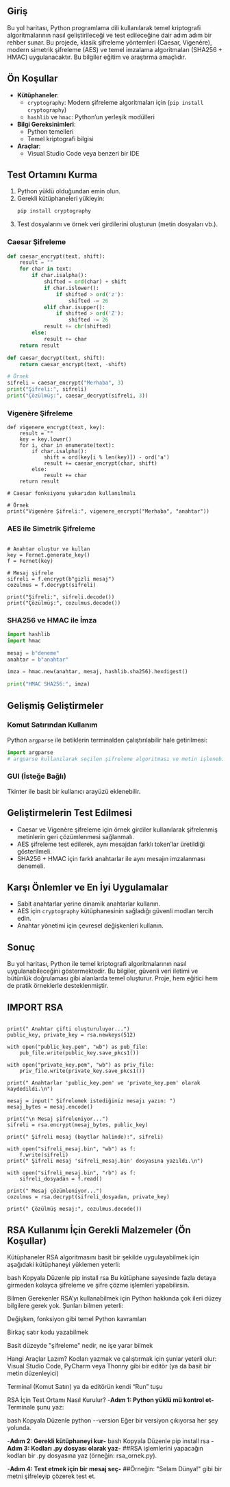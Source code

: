 
## Giriş
Bu yol haritası, Python programlama dili kullanılarak temel kriptografi algoritmalarının nasıl geliştirileceği ve test edileceğine dair adım adım bir rehber sunar. Bu projede, klasik şifreleme yöntemleri (Caesar, Vigenère), modern simetrik şifreleme (AES) ve temel imzalama algoritmaları (SHA256 + HMAC) uygulanacaktır. Bu bilgiler eğitim ve araştırma amaçlıdır.

## Ön Koşullar
- **Kütüphaneler**:
  - `cryptography`: Modern şifreleme algoritmaları için (`pip install cryptography`)
  - `hashlib` ve `hmac`: Python’un yerleşik modülleri
- **Bilgi Gereksinimleri**:
  - Python temelleri
  - Temel kriptografi bilgisi
- **Araçlar**:
  - Visual Studio Code veya benzeri bir IDE

## Test Ortamını Kurma
1. Python yüklü olduğundan emin olun.
2. Gerekli kütüphaneleri yükleyin:
   ```bash
   pip install cryptography
   ```
3. Test dosyalarını ve örnek veri girdilerini oluşturun (metin dosyaları vb.).


### Caesar Şifreleme
```python
def caesar_encrypt(text, shift):
    result = ""
    for char in text:
        if char.isalpha():
            shifted = ord(char) + shift
            if char.islower():
                if shifted > ord('z'):
                    shifted -= 26
            elif char.isupper():
                if shifted > ord('Z'):
                    shifted -= 26
            result += chr(shifted)
        else:
            result += char
    return result

def caesar_decrypt(text, shift):
    return caesar_encrypt(text, -shift)

# Örnek
sifreli = caesar_encrypt("Merhaba", 3)
print("Şifreli:", sifreli)
print("Çözülmüş:", caesar_decrypt(sifreli, 3))

```


### Vigenère Şifreleme
```
def vigenere_encrypt(text, key):
    result = ""
    key = key.lower()
    for i, char in enumerate(text):
        if char.isalpha():
            shift = ord(key[i % len(key)]) - ord('a')
            result += caesar_encrypt(char, shift)
        else:
            result += char
    return result

# Caesar fonksiyonu yukarıdan kullanılmalı

# Örnek
print("Vigenère Şifreli:", vigenere_encrypt("Merhaba", "anahtar"))
```


### AES ile Simetrik Şifreleme
```from cryptography.fernet import Fernet

# Anahtar oluştur ve kullan
key = Fernet.generate_key()
f = Fernet(key)

# Mesaj şifrele
sifreli = f.encrypt(b"gizli mesaj")
cozulmus = f.decrypt(sifreli)

print("Şifreli:", sifreli.decode())
print("Çözülmüş:", cozulmus.decode())

```





### SHA256 ve HMAC ile İmza
```python
import hashlib
import hmac

mesaj = b"deneme"
anahtar = b"anahtar"

imza = hmac.new(anahtar, mesaj, hashlib.sha256).hexdigest()

print("HMAC SHA256:", imza)

```




## Gelişmiş Geliştirmeler

### Komut Satırından Kullanım
Python `argparse` ile betiklerin terminalden çalıştırılabilir hale getirilmesi:
```python
import argparse
# argparse kullanılarak seçilen şifreleme algoritması ve metin işlenebilir.
```

### GUI (İsteğe Bağlı)
Tkinter ile basit bir kullanıcı arayüzü eklenebilir.

## Geliştirmelerin Test Edilmesi
- Caesar ve Vigenère şifreleme için örnek girdiler kullanılarak şifrelenmiş metinlerin geri çözümlenmesi sağlanmalı.
- AES şifreleme test edilerek, aynı mesajdan farklı token’lar üretildiği gösterilmeli.
- SHA256 + HMAC için farklı anahtarlar ile aynı mesajın imzalanması denemeli.

## Karşı Önlemler ve En İyi Uygulamalar
- Sabit anahtarlar yerine dinamik anahtarlar kullanın.
- AES için `cryptography` kütüphanesinin sağladığı güvenli modları tercih edin.
- Anahtar yönetimi için çevresel değişkenleri kullanın.

## Sonuç
Bu yol haritası, Python ile temel kriptografi algoritmalarının nasıl uygulanabileceğini göstermektedir. Bu bilgiler, güvenli veri iletimi ve bütünlük doğrulaması gibi alanlarda temel oluşturur. Proje, hem eğitici hem de pratik örneklerle desteklenmiştir.




## **IMPORT RSA** 
```

print(" Anahtar çifti oluşturuluyor...")
public_key, private_key = rsa.newkeys(512)

with open("public_key.pem", "wb") as pub_file:
    pub_file.write(public_key.save_pkcs1())

with open("private_key.pem", "wb") as priv_file:
    priv_file.write(private_key.save_pkcs1())

print(" Anahtarlar 'public_key.pem' ve 'private_key.pem' olarak kaydedildi.\n")

mesaj = input(" Şifrelemek istediğiniz mesajı yazın: ")
mesaj_bytes = mesaj.encode()

print("\n Mesaj şifreleniyor...")
sifreli = rsa.encrypt(mesaj_bytes, public_key)

print(" Şifreli mesaj (baytlar halinde):", sifreli)

with open("sifreli_mesaj.bin", "wb") as f:
    f.write(sifreli)
print(" Şifreli mesaj 'sifreli_mesaj.bin' dosyasına yazıldı.\n")

with open("sifreli_mesaj.bin", "rb") as f:
    sifreli_dosyadan = f.read()

print(" Mesaj çözümleniyor...")
cozulmus = rsa.decrypt(sifreli_dosyadan, private_key)

print(" Çözülmüş mesaj:", cozulmus.decode())
```

## RSA Kullanımı İçin Gerekli Malzemeler (Ön Koşullar)
 Kütüphaneler
RSA algoritmasını basit bir şekilde uygulayabilmek için aşağıdaki kütüphaneyi yüklemen yeterli:

bash
Kopyala
Düzenle
pip install rsa
Bu kütüphane sayesinde fazla detaya girmeden kolayca şifreleme ve şifre çözme işlemleri yapabilirsin.

 Bilmen Gerekenler
RSA’yı kullanabilmek için Python hakkında çok ileri düzey bilgilere gerek yok. Şunları bilmen yeterli:

Değişken, fonksiyon gibi temel Python kavramları

Birkaç satır kodu yazabilmek

Basit düzeyde "şifreleme" nedir, ne işe yarar bilmek

 Hangi Araçlar Lazım?
Kodları yazmak ve çalıştırmak için şunlar yeterli olur:
Visual Studio Code, PyCharm veya Thonny gibi bir editör (ya da basit bir metin düzenleyici)

Terminal (Komut Satırı) ya da editörün kendi “Run” tuşu

 RSA İçin Test Ortamı Nasıl Kurulur?
-**Adım 1: Python yüklü mü kontrol et-**
Terminale şunu yaz:

bash
Kopyala
Düzenle
python --version
Eğer bir versiyon çıkıyorsa her şey yolunda.

   -**Adım 2: Gerekli kütüphaneyi kur-**
bash
Kopyala
Düzenle
pip install rsa
  -**Adım 3: Kodları .py dosyası olarak yaz-**
##RSA işlemlerini yapacağın kodları bir .py dosyasına yaz (örneğin: rsa_ornek.py).

   -**Adım 4: Test etmek için bir mesaj seç-**
##Örneğin: "Selam Dünya!" gibi bir metni şifreleyip çözerek test et.
